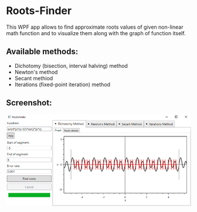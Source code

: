 # Roots-Finder
This WPF app allows to find approximate roots values of given non-linear math function and to visualize them along with the graph of function itself.
## Available methods:
* Dichotomy (bisection, interval halving) method
* Newton's method
* Secant methiod
* Iterations (fixed-point iteration) method
## Screenshot:
![screenshot](RootsFinder/screenshot.png)
